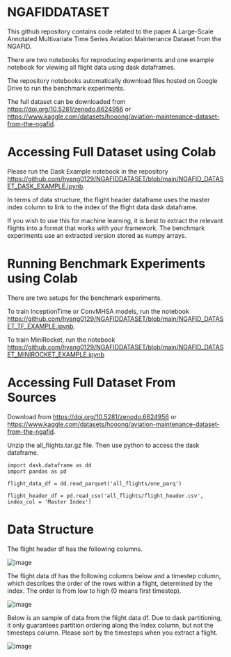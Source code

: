 # NGAFIDDATASET

This github repository contains code related to the paper A Large-Scale Annotated Multivariate Time Series Aviation Maintenance Dataset from the NGAFID. 

There are two notebooks for reproducing experiments and one example notebook for viewing all flight data using dask dataframes. 

The repository notebooks automatically download files hosted on Google Drive to run the benchmark experiments. 

The full dataset can be downloaded from https://doi.org/10.5281/zenodo.6624956 or https://www.kaggle.com/datasets/hooong/aviation-maintenance-dataset-from-the-ngafid. 

# Accessing Full Dataset using Colab

Please run the Dask Example notebook in the repository https://github.com/hyang0129/NGAFIDDATASET/blob/main/NGAFID_DATASET_DASK_EXAMPLE.ipynb.

In terms of data structure, the flight header dataframe uses the master index column to link to the index of the flight data dask dataframe. 

If you wish to use this for machine learning, it is best to extract the relevant flights into a format that works with your framework. The benchmark experiments use an extracted version stored as numpy arrays. 

# Running Benchmark Experiments using Colab

There are two setups for the benchmark experiments. 

To train InceptionTime or ConvMHSA models, run the notebook https://github.com/hyang0129/NGAFIDDATASET/blob/main/NGAFID_DATASET_TF_EXAMPLE.ipynb. 

To train MiniRocket, run the notebook https://github.com/hyang0129/NGAFIDDATASET/blob/main/NGAFID_DATASET_MINIROCKET_EXAMPLE.ipynb

# Accessing Full Dataset From Sources 

Download from https://doi.org/10.5281/zenodo.6624956 or https://www.kaggle.com/datasets/hooong/aviation-maintenance-dataset-from-the-ngafid. 

Unzip the all_flights.tar.gz file. Then use python to access the dask dataframe. 

```
import dask.dataframe as dd
import pandas as pd 

flight_data_df = dd.read_parquet('all_flights/one_parq')

flight_header_df = pd.read_csv('all_flights/flight_header.csv', index_col = 'Master Index')

```

# Data Structure 

The flight header df has the following columns. 

![image](https://user-images.githubusercontent.com/34040987/172897265-af793b45-9aa7-43f7-b0e3-b9a6c8b8c649.png)

The flight data df has the following columns below and a timestep column, which describes the order of the rows within a flight, determined by the index. The order is from low to high (0 means first timestep). 

![image](https://user-images.githubusercontent.com/34040987/172897391-24cb8664-4c81-4987-8229-7fcb0b6e93d9.png)

Below is an sample of data from the flight data df. Due to dask partitioning, it only guarantees partition ordering along the Index column, but not the timesteps column. Please sort by the timesteps when you extract a flight. 

![image](https://user-images.githubusercontent.com/34040987/172897809-01670e16-9dfa-4216-9682-938ebc1a88b8.png)





